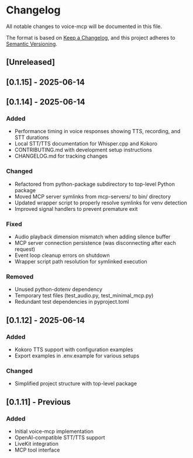 # Changelog

All notable changes to voice-mcp will be documented in this file.

The format is based on [Keep a Changelog](https://keepachangelog.com/en/1.0.0/),
and this project adheres to [Semantic Versioning](https://semver.org/spec/v2.0.0.html).

## [Unreleased]

## [0.1.15] - 2025-06-14

## [0.1.14] - 2025-06-14

### Added
- Performance timing in voice responses showing TTS, recording, and STT durations
- Local STT/TTS documentation for Whisper.cpp and Kokoro
- CONTRIBUTING.md with development setup instructions
- CHANGELOG.md for tracking changes

### Changed
- Refactored from python-package subdirectory to top-level Python package
- Moved MCP server symlinks from mcp-servers/ to bin/ directory
- Updated wrapper script to properly resolve symlinks for venv detection
- Improved signal handlers to prevent premature exit

### Fixed
- Audio playback dimension mismatch when adding silence buffer
- MCP server connection persistence (was disconnecting after each request)
- Event loop cleanup errors on shutdown
- Wrapper script path resolution for symlinked execution

### Removed
- Unused python-dotenv dependency
- Temporary test files (test_audio.py, test_minimal_mcp.py)
- Redundant test dependencies in pyproject.toml

## [0.1.12] - 2025-06-14

### Added
- Kokoro TTS support with configuration examples
- Export examples in .env.example for various setups

### Changed
- Simplified project structure with top-level package

## [0.1.11] - Previous

### Added
- Initial voice-mcp implementation
- OpenAI-compatible STT/TTS support
- LiveKit integration
- MCP tool interface